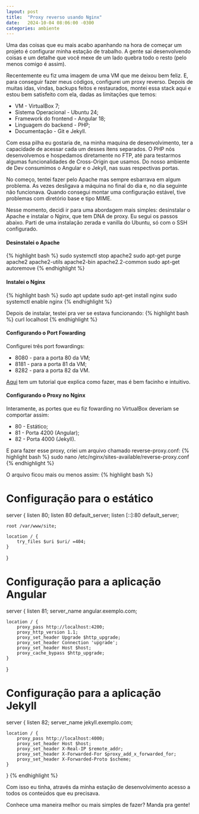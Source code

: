```yaml
---
layout: post
title:  "Proxy reverso usando Nginx"
date:   2024-10-04 08:06:00 -0300
categories: ambiente
---
```

Uma das coisas que eu mais acabo apanhando na hora de começar um projeto é configurar minha estação de trabalho. A gente sai desenvolvendo coisas e um detalhe que você mexe de um lado quebra todo o resto (pelo menos comigo é assim).

Recentemente eu fiz uma imagem de uma VM que me deixou bem feliz. E, para conseguir fazer meus códigos, configurei um proxy reverso. Depois de muitas idas, vindas, backups feitos e restaurados, montei essa stack aqui e estou bem satisfeito com ela, dadas as limitações que temos:

* VM - VirtualBox 7;
* Sistema Operacional - Ubuntu 24;
* Framework do frontend - Angular 18;
* Linguagem do backend - PHP;
* Documentação - Git e Jekyll.

Com essa pilha eu gostaria de, na minha maquina de desenvolvimento, ter a capacidade de acessar cada um desses itens separados. O PHP nós desenvolvemos e hospedamos diretamente no FTP, até para testarmos algumas funcionalidades de Cross-Origin que usamos. Do nosso ambiente de Dev consumimos o Angular e o Jekyll, nas suas respectivas portas.

No começo, tentei fazer pelo Apache mas sempre esbarrava em algum problema. As vezes desligava a máquina no final do dia e, no dia seguinte não funcionava. Quando consegui montar uma configuração estável, tive problemas com diretório base e tipo MIME.

Nesse momento, decidi ir para uma abordagem mais simples: desinstalar o Apache e instalar o Nginx, que tem DNA de proxy. Eu segui os passos abaixo. Parti de uma instalação zerada e vanilla do Ubuntu, só com o SSH configurado.

#### Desinstalei o Apache
{% highlight bash %}
   sudo systemctl stop apache2
   sudo apt-get purge apache2 apache2-utils apache2-bin apache2.2-common
   sudo apt-get autoremove
{% endhighlight %}

#### Instalei o Nginx
{% highlight bash %}
   sudo apt update
   sudo apt-get install nginx
   sudo systemctl enable nginx
{% endhighlight %}

Depois de instalar, testei pra ver se estava funcionando:
{% highlight bash %}
   curl localhost
{% endhighlight %}

#### Configurando o Port Fowarding
Configurei três port fowardings:
* 8080 - para a porta 80 da VM;
* 8181 - para a porta 81 da VM;
* 8282 - para a porta 82 da VM.

[Aqui][Tutorial-Port-Fowarding-VirtualBox] tem um tutorial que explica como fazer, mas é bem facinho e intuitivo.

#### Configurando o Proxy no Nginx
Interamente, as portes que eu fiz fowarding no VirtualBox deveriam se comportar assim:
* 80 - Estático;
* 81 - Porta 4200 (Angular);
* 82 - Porta 4000 (Jekyll).

E para fazer esse proxy, criei um arquivo chamado reverse-proxy.conf:
{% highlight bash %}
   sudo nano /etc/nginx/sites-available/reverse-proxy.conf
{% endhighlight %}

O arquivo ficou mais ou menos assim:
{% highlight bash %}
# Configuração para o estático
server {
    listen 80;
    listen 80 default_server;
    listen [::]:80 default_server;

    root /var/www/site;

    location / {
        try_files $uri $uri/ =404;
    }
}

# Configuração para a aplicação Angular
server {
    listen 81;
    server_name angular.exemplo.com;

    location / {
        proxy_pass http://localhost:4200;
        proxy_http_version 1.1;
        proxy_set_header Upgrade $http_upgrade;
        proxy_set_header Connection 'upgrade';
        proxy_set_header Host $host;
        proxy_cache_bypass $http_upgrade;
    }
}

# Configuração para a aplicação Jekyll
server {
    listen 82;
    server_name jekyll.exemplo.com;

    location / {
        proxy_pass http://localhost:4000;
        proxy_set_header Host $host;
        proxy_set_header X-Real-IP $remote_addr;
        proxy_set_header X-Forwarded-For $proxy_add_x_forwarded_for;
        proxy_set_header X-Forwarded-Proto $scheme;
    }
}
{% endhighlight %}

Com isso eu tinha, através da minha estação de desenvolvimento acesso a todos os conteúdos que eu precisava.

Conhece uma maneira melhor ou mais simples de fazer? Manda pra gente!

[Tutorial-Port-Fowarding-VirtualBox]: https://www.simplified.guide/virtualbox/port-forwarding